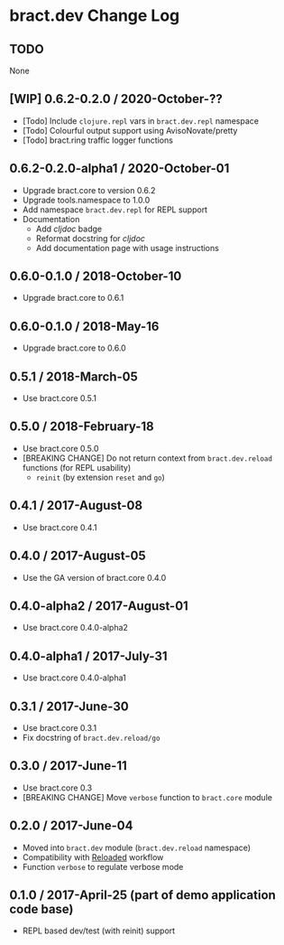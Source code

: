 # bract.dev Change Log

## TODO

None


## [WIP] 0.6.2-0.2.0 / 2020-October-??

- [Todo] Include `clojure.repl` vars in `bract.dev.repl` namespace
- [Todo] Colourful output support using AvisoNovate/pretty
- [Todo] bract.ring traffic logger functions


## 0.6.2-0.2.0-alpha1 / 2020-October-01

- Upgrade bract.core to version 0.6.2
- Upgrade tools.namespace to 1.0.0
- Add namespace `bract.dev.repl` for REPL support
- Documentation
  - Add _cljdoc_ badge
  - Reformat docstring for _cljdoc_
  - Add documentation page with usage instructions


## 0.6.0-0.1.0 / 2018-October-10

- Upgrade bract.core to 0.6.1


## 0.6.0-0.1.0 / 2018-May-16

- Upgrade bract.core to 0.6.0


## 0.5.1 / 2018-March-05

- Use bract.core 0.5.1


## 0.5.0 / 2018-February-18

- Use bract.core 0.5.0
- [BREAKING CHANGE] Do not return context from `bract.dev.reload` functions (for REPL usability)
  - `reinit` (by extension `reset` and `go`)


## 0.4.1 / 2017-August-08

- Use bract.core 0.4.1


## 0.4.0 / 2017-August-05

- Use the GA version of bract.core 0.4.0


## 0.4.0-alpha2 / 2017-August-01

- Use bract.core 0.4.0-alpha2


## 0.4.0-alpha1 / 2017-July-31

- Use bract.core 0.4.0-alpha1


## 0.3.1 / 2017-June-30
- Use bract.core 0.3.1
- Fix docstring of `bract.dev.reload/go`


## 0.3.0 / 2017-June-11
- Use bract.core 0.3
- [BREAKING CHANGE] Move `verbose` function to `bract.core` module


## 0.2.0 / 2017-June-04
- Moved into `bract.dev` module (`bract.dev.reload` namespace)
- Compatibility with [Reloaded](https://github.com/stuartsierra/reloaded) workflow
- Function `verbose` to regulate verbose mode


## 0.1.0 / 2017-April-25 (part of demo application code base)
- REPL based dev/test (with reinit) support
